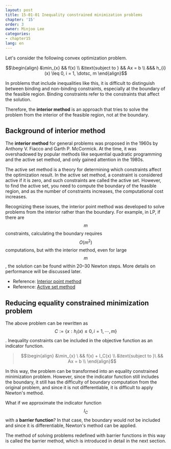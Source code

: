 ```yaml
---
layout: post
title: 15-01-01 Inequality constrained minimization problems
chapter: '15'
order: 3
owner: Minjoo Lee
categories:
- chapter15
lang: en
---
```

<script type="text/x-mathjax-config">
MathJax.Hub.Config({
    displayAlign: "center"
});
</script>
Let's consider the following convex optimization problem.
>
$$\begin{align}
&\min_{x}           && f(x) \\ 
&\text{subject to } && Ax = b \\
                    &&& h_{i}(x) \leq 0, i = 1, \dotsc, m
\end{align}$$

In problems that include inequalities like this, it is difficult to distinguish between binding and non-binding constraints, especially at the boundary of the feasible region. Binding constraints refer to the constraints that affect the solution.

Therefore, the **interior method** is an approach that tries to solve the problem from the interior of the feasible region, not at the boundary.

## Background of interior method
The **interior method** for general problems was proposed in the 1960s by Anthony V. Fiacco and Garth P. McCormick. At the time, it was overshadowed by popular methods like sequential quadratic programming and the active set method, and only gained attention in the 1980s.

The active set method is a theory for determining which constraints affect the optimization result. In the active set method, a constraint is considered active if it is zero, and such constraints are called the active set. However, to find the active set, you need to compute the boundary of the feasible region, and as the number of constraints increases, the computational cost increases.

Recognizing these issues, the interior point method was developed to solve problems from the interior rather than the boundary. For example, in LP, if there are $$m$$ constraints, calculating the boundary requires $$O(m^2)$$ computations, but with the interior method, even for large $$m$$, the solution can be found within 20–30 Newton steps. More details on performance will be discussed later.

* Reference: [Interior point method](https://en.wikipedia.org/wiki/Interior-point_method)
* Reference: [Active set method](https://en.wikipedia.org/wiki/Active_set_method)

## Reducing equality constrained minimization problem
The above problem can be rewritten as $$C := \{x : h_i(x) \le 0, i = 1, \cdots , m \}$$. Inequality constraints can be included in the objective function as an indicator function.

>$$\begin{align}
&\min_{x} \ && f(x) + I_C(x) \\
&\text{subject to }\  && Ax = b \\
\end{align}$$

In this way, the problem can be transformed into an equality constrained minimization problem. However, since the indicator function still includes the boundary, it still has the difficulty of boundary computation from the original problem, and since it is not differentiable, it is difficult to apply Newton's method.

What if we approximate the indicator function $$I_C$$ with a **barrier function**? In that case, the boundary would not be included and since it is differentiable, Newton's method can be applied. 

The method of solving problems redefined with barrier functions in this way is called the barrier method, which is introduced in detail in the next section.